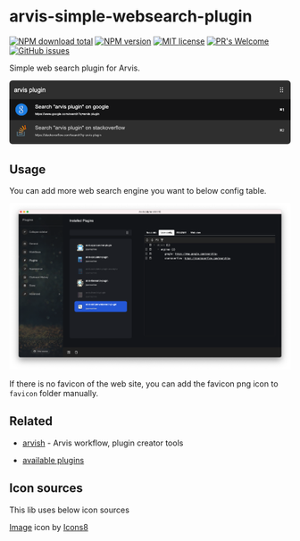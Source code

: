 # arvis-simple-websearch-plugin

[![NPM download total](https://img.shields.io/npm/dt/arvis-simple-websearch-plugin)](http://badge.fury.io/js/arvis-simple-websearch-plugin)
[![NPM version](https://badge.fury.io/js/arvis-simple-websearch-plugin.svg)](http://badge.fury.io/js/arvis-simple-websearch-plugin)
[![MIT license](https://img.shields.io/badge/License-MIT-blue.svg)](https://lbesson.mit-license.org/)
[![PR's Welcome](https://img.shields.io/badge/PRs-welcome-brightgreen.svg?style=flat)](http://makeapullrequest.com)
[![GitHub issues](https://img.shields.io/github/issues/jopemachine/arvis-simple-websearch-plugin.svg)](https://GitHub.com/jopemachine/arvis-simple-websearch-plugin/issues/)

Simple web search plugin for Arvis.

![](./demo.png)

## Usage

You can add more web search engine you want to below config table.

![](./setting.png)

If there is no favicon of the web site, you can add the favicon png icon to `favicon` folder manually.

## Related

- [arvish](https://github.com/jopemachine/arvish) - Arvis workflow, plugin creator tools

- [available plugins](https://github.com/jopemachine/arvis-store/blob/master/docs/plugin-links.md)

## Icon sources

This lib uses below icon sources

<a target="_blank" href="https://icons8.com">Image</a> icon by <a target="_blank" href="https://icons8.com">Icons8</a>
